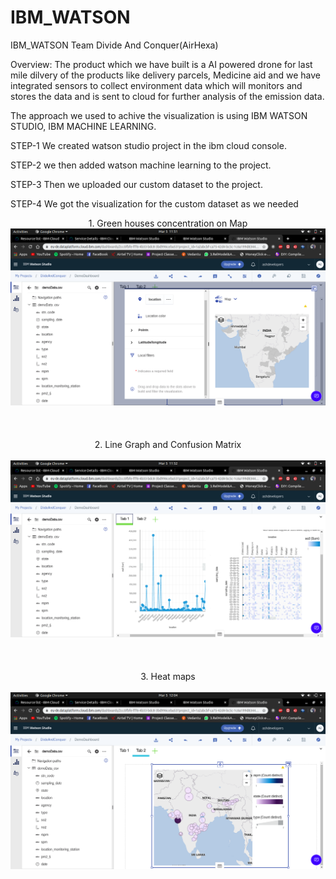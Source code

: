 # IBM_WATSON
IBM_WATSON Team Divide And Conquer(AirHexa)

Overview:
  The product which we have built is a AI powered drone for last mile dilvery of the products like delivery parcels, Medicine aid and we have integrated sensors to collect environment data which will monitors and stores the data and is sent to cloud for further analysis of the emission data.
  
  The approach we used to achive the visualization is using IBM WATSON STUDIO, IBM MACHINE LEARNING.
  
  STEP-1
    We created watson studio project in the ibm cloud console. 
    
  STEP-2
    we then added watson machine learning to the project.
    
  STEP-3
   Then we uploaded our custom dataset to the project.
    
  STEP-4
    We got the visualization for the custom dataset as we needed
    
  <p align="center">
  1. Green houses concentration on Map
  <img src="/Screenshot from 2020-03-05 11-51-54.png" title="Green houses concentration on Map ">
  </br></br></br></br>
  2. Line Graph and Confusion Matrix
  </br></br>
  <img src="/Screenshot from 2020-03-05 11-52-09.png" title="Line Graph and Confusion Matrix">
  </br></br></br></br>
  3. Heat maps
  </br></br>
  <img src="/Screenshot from 2020-03-05 12-04-15.png" title="Heat Maps">
  </br>
  </p>
   
  
